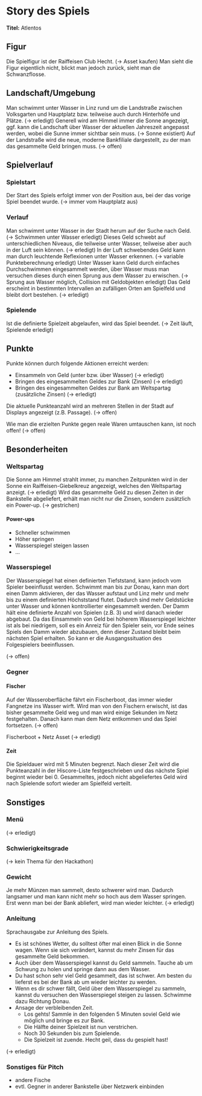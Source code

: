 # Story des Spiels

**Titel:** Atlentos

## Figur

Die Spielfigur ist der Raiffeisen Club Hecht. (-> Asset kaufen)
Man sieht die Figur eigentlich nicht, blickt man jedoch zurück, sieht man die Schwanzflosse.

## Landschaft/Umgebung

Man schwimmt unter Wasser in Linz rund um die Landstraße zwischen Volksgarten und Hauptplatz bzw. teilweise auch durch Hinterhöfe und Plätze. (-> erledigt)
Generell wird am Himmel immer die Sonne angezeigt, ggf. kann die Landschaft über Wasser der aktuellen Jahreszeit angepasst werden, wobei die Sunne immer sichtbar sein muss. (-> Sonne existiert)
Auf der Landstraße wird die neue, moderne Bankfiliale dargestellt, zu der man das gesammelte Geld bringen muss. (-> offen)

## Spielverlauf

### Spielstart

Der Start des Spiels erfolgt immer von der Position aus, bei der das vorige Spiel beendet wurde. (-> immer vom Hauptplatz aus)

### Verlauf

Man schwimmt unter Wasser in der Stadt herum auf der Suche nach Geld. (-> Schwimmen unter Wasser erledigt)
Dieses Geld schwebt auf unterschiedlichen Niveaus, die teilweise unter Wasser, teilweise aber auch in der Luft sein können. (-> erledigt)
In der Luft schwebendes Geld kann man durch leuchtende Reflexionen unter Wasser erkennen. (-> variable Punkteberechnung erledigt)
Unter Wasser kann Geld durch einfaches Durchschwimmen eingesammelt werden, über Wasser muss man versuchen dieses durch einen Sprung aus dem Wasser zu erwischen. (-> Sprung aus Wasser möglich, Collision mit Geldobjekten erledigt)
Das Geld erscheint in bestimmten Intervallen an zufälligen Orten am Spielfeld und bleibt dort bestehen. (-> erledigt)

### Spielende

Ist die definierte Spielzeit abgelaufen, wird das Spiel beendet. (-> Zeit läuft, Spielende erledigt)

## Punkte

Punkte können durch folgende Aktionen erreicht werden:
* Einsammeln von Geld (unter bzw. über Wasser) (-> erledigt)
* Bringen des eingesammelten Geldes zur Bank (Zinsen) (-> erledigt)
* Bringen des eingesammelten Geldes zur Bank am Weltspartag (zusätzliche Zinsen) (-> erledigt)

Die aktuelle Punkteanzahl wird an mehreren Stellen in der Stadt auf Displays angezeigt (z.B. Passage). (-> offen)

Wie man die erzielten Punkte gegen reale Waren umtauschen kann, ist noch offen! (-> offen)

## Besonderheiten

### Weltspartag

Die Sonne am Himmel strahlt immer, zu manchen Zeitpunkten wird in der Sonne ein Raiffeisen-Giebelkreuz angezeigt, welches den Weltspartag anzeigt. (-> erledigt)
Wird das gesammelte Geld zu diesen Zeiten in der Bankstelle abgeliefert, erhält man nicht nur die Zinsen, sondern zusätzlich ein Power-up. (-> gestrichen)

#### Power-ups

* Schneller schwimmen
* Höher springen
* Wasserspiegel steigen lassen
* ...

### Wasserspiegel

Der Wasserspiegel hat einen definierten Tiefststand, kann jedoch vom Spieler beeinflusst werden.
Schwimmt man bis zur Donau, kann man dort einen Damm aktivieren, der das Wasser aufstaut und Linz mehr und mehr bis zu einem definierten Höchststand flutet.
Dadurch sind mehr Geldstücke unter Wasser und können kontrollierter eingesammelt werden.
Der Damm hält eine definierte Anzahl von Spielen (z.B. 3) und wird danach wieder abgebaut.
Da das Einsammeln von Geld bei höherem Wasserspiegel leichter ist als bei niedrigem, soll es ein Anreiz für den Spieler sein, vor Ende seines Spiels den Damm wieder abzubauen, denn dieser Zustand bleibt beim nächsten Spiel erhalten. So kann er die Ausgangssituation des Folgespielers beeinflussen.

(-> offen)

### Gegner

#### Fischer

Auf der Wasseroberfläche fährt ein Fischerboot, das immer wieder Fangnetze ins Wasser wirft.
Wird man von den Fischern erwischt, ist das bisher gesammelte Geld weg und man wird einige Sekunden im Netz festgehalten.
Danach kann man dem Netz entkommen und das Spiel fortsetzen. (-> offen)

Fischerboot + Netz Asset (-> erledigt)

#### Zeit

Die Spieldauer wird mit 5 Minuten begrenzt. Nach dieser Zeit wird die Punkteanzahl in der Hiscore-Liste festgeschrieben und das nächste Spiel beginnt wieder bei 0.
Gesammeltes, jedoch nicht abgeliefertes Geld wird nach Spielende sofort wieder am Spielfeld verteilt.

## Sonstiges

### Menü

(-> erledigt)

### Schwierigkeitsgrade

(-> kein Thema für den Hackathon)

### Gewicht

Je mehr Münzen man sammelt, desto schwerer wird man. Dadurch langsamer und man kann nicht mehr so hoch aus dem Wasser springen.
Erst wenn man bei der Bank abliefert, wird man wieder leichter. (-> erledigt)

### Anleitung

Sprachausgabe zur Anleitung des Spiels.

* Es ist schönes Wetter, du solltest öfter mal einen Blick in die Sonne wagen.
  Wenn sie sich verändert, kannst du mehr Zinsen für das gesammelte Geld bekommen.
* Auch über dem Wasserspiegel kannst du Geld sammeln.
  Tauche ab um Schwung zu holen und springe dann aus dem Wasser.
* Du hast schon sehr viel Geld gesammelt, das ist schwer.
  Am besten du lieferst es bei der Bank ab um wieder leichter zu werden.
* Wenn es dir schwer fällt, Geld über dem Wasserspiegel zu sammeln, kannst du versuchen den Wasserspiegel steigen zu lassen.
  Schwimme dazu Richtung Donau.
* Ansage der verbleibenden Zeit.
  * Los gehts! Sammle in den folgenden 5 Minuten soviel Geld wie möglich und bringe es zur Bank.
  * Die Hälfte deiner Spielzeit ist nun verstrichen.
  * Noch 30 Sekunden bis zum Spielende.
  * Die Spielzeit ist zuende. Hecht geil, dass du gespielt hast!

(-> erledigt)

### Sonstiges für Pitch

* andere Fische
* evtl. Gegner in anderer Bankstelle über Netzwerk einbinden
